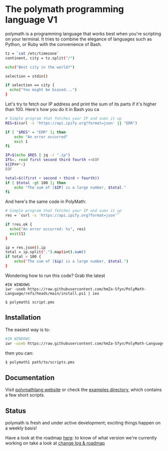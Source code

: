 

# The polymath programming language V1

polymath is a programming language that works best when you're scripting on
your terminal. It tries to combine the elegance of languages
such as Python, or Ruby with the convenience of Bash.

``` bash
tz = `cat /etc/timezone`
continent, city = tz.split("/")

echo("Best city in the world?")

selection = stdin()

if selection == city {
  echo("You might be biased...")
}
```

Let's try to fetch our IP address and print the sum of its
parts if it's higher than 100. Here's how you do it
in Bash you ca

``` bash
# Simple program that fetches your IP and sums it up
RES=$(curl -s 'https://api.ipify.org?format=json' || "ERR")

if [ "$RES" = "ERR" ]; then
    echo "An error occurred"
    exit 1
fi

IP=$(echo $RES | jq -r ".ip")
IFS=. read first second third fourth <<EOF
${IP##*-}
EOF

total=$((first + second + third + fourth))
if [ $total -gt 100 ]; then
    echo "The sum of [$IP] is a large number, $total."
fi
```

And here's the same code in PolyMath:

``` bash
# Simple program that fetches your IP and sums it up
res = `curl -s 'https://api.ipify.org?format=json'`

if !res.ok {
  echo("An error occurred: %s", res)
  exit(1)
}

ip = res.json().ip
total = ip.split(".").map(int).sum()
if total > 100 {
    echo("The sum of [$ip] is a large number, $total.")
}
```

Wondering how to run this code? Grab the latest

```shell
#IN WINDOWS
iwr -useb https://raw.githubusercontent.com/hmZa-Sfyn/PolyMath-Language/refs/heads/main/install.ps1 | iex
```

```
$ polymath1 script.pms
```

## Installation

The easiest way is to:

``` bash
#IN WINDOWS
iwr -useb https://raw.githubusercontent.com/hmZa-Sfyn/PolyMath-Language/refs/heads/main/install.ps1 | iex
```

then you can:

``` bash
$ polymath1 path/to/scripts.pms
```

## Documentation

Visit [polymathlang website](https://polymathlang.vercel.app) or check the [examples directory](https://github.com/hmZa-Sfyn/PolyMath-Language/tree/main/examples),
which contains a few short scripts.



## Status

polymath is fresh and under active development; exciting
things happen on a weekly basis!

Have a look at the roadmap [here](https://polymathlang.vercel.app/roadmap):
to know of what version we're currently working on take a look at [change log & roadmap](https://polymathlang.vercel.app/roadmap)